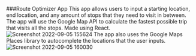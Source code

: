 ###Route Optimizer App
This app allows users to input a starting location, end location, and any amount of stops that they need to visit in between. The app will use the Google Map API to calculate the fastest possible trip that visits all the stops. Made using React. 
![Screenshot 2022-09-05 155624](https://user-images.githubusercontent.com/34989598/188507465-a5644f0f-041a-4447-80cc-d6a6df4203eb.jpg)
The app also uses the Google Maps Places library to autocomplete the locations that the user inputs. 
![Screenshot 2022-09-05 160030](https://user-images.githubusercontent.com/34989598/188507717-dea3dbd8-55c7-41fe-8195-85a51ae8563e.jpg)
